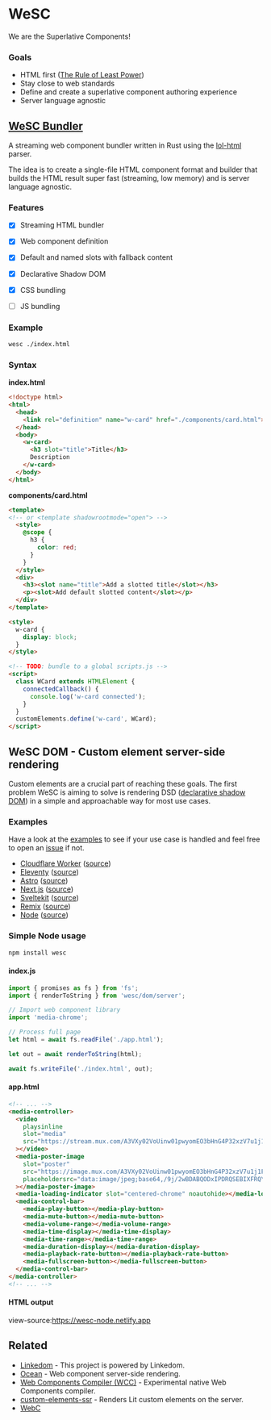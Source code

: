 # WeSC

We are the Superlative Components!

### Goals

- HTML first ([The Rule of Least Power](https://www.w3.org/2001/tag/doc/leastPower.html))
- Stay close to web standards
- Define and create a superlative component authoring experience
- Server language agnostic


## [WeSC Bundler](./crates/wesc/README.md)

A streaming web component bundler written in Rust using the [lol-html](https://github.com/cloudflare/lol-html) parser.

The idea is to create a single-file HTML component format and builder that builds 
the HTML result super fast (streaming, low memory) and is server language agnostic. 


### Features

- [x] Streaming HTML bundler
- [x] Web component definition
- [x] Default and named slots with fallback content
- [x] Declarative Shadow DOM
- [x] CSS bundling
- [ ] JS bundling


### Example

```sh
wesc ./index.html
```


### Syntax

**index.html**

```html
<!doctype html>
<html>
  <head>
    <link rel="definition" name="w-card" href="./components/card.html">
  </head>
  <body>
    <w-card>
      <h3 slot="title">Title</h3>
      Description
    </w-card>
  </body>
</html>
```

**components/card.html**

```html
<template>
<!-- or <template shadowrootmode="open"> -->
  <style>
    @scope {
      h3 {
        color: red;
      }
    }
  </style>
  <div>
    <h3><slot name="title">Add a slotted title</slot></h3>
    <p><slot>Add default slotted content</slot></p>
  </div>
</template>

<style>
  w-card {
    display: block;
  }
</style>

<!-- TODO: bundle to a global scripts.js -->
<script>
  class WCard extends HTMLElement {
    connectedCallback() {
      console.log('w-card connected');
    }
  }
  customElements.define('w-card', WCard);
</script>
```


## WeSC DOM - Custom element server-side rendering

Custom elements are a crucial part of reaching these goals. 
The first problem WeSC is aiming to solve is rendering DSD 
([declarative shadow DOM](https://developer.chrome.com/en/articles/declarative-shadow-dom/))
in a simple and approachable way for most use cases.

### Examples

Have a look at the [examples](./examples) to see if your use case is handled and
feel free to open an [issue](https://github.com/luwes/wesc/issues/new) if not.

- [Cloudflare Worker](https://wesc.luwes.workers.dev/?url=https%3A%2F%2Fmedia-chrome.mux.dev%2Fexamples%2Fvanilla%2Fadvanced.html) ([source](./examples/cloudflare-worker))
- [Eleventy](https://wesc-eleventy.netlify.app/) ([source](./examples/eleventy))
- [Astro](https://wesc-astro-luwes.vercel.app/) ([source](./examples/astro))
- [Next.js](https://wesc-nextjs.vercel.app/) ([source](./examples/nextjs))
- [Sveltekit](https://wesc-sveltekit.vercel.app/) ([source](./examples/sveltekit))
- [Remix](https://wesc-remixrun.netlify.app/) ([source](./examples/remixrun))
- [Node](https://wesc-node.netlify.app/) ([source](./examples/node))


### Simple Node usage

```bash
npm install wesc
```

#### index.js

```js
import { promises as fs } from 'fs';
import { renderToString } from 'wesc/dom/server';

// Import web component library
import 'media-chrome';

// Process full page
let html = await fs.readFile('./app.html');

let out = await renderToString(html);

await fs.writeFile('./index.html', out);
```

#### app.html

```html
<!-- ... -->
<media-controller>
  <video
    playsinline
    slot="media"
    src="https://stream.mux.com/A3VXy02VoUinw01pwyomEO3bHnG4P32xzV7u1j1FSzjNg/high.mp4"
  ></video>
  <media-poster-image
    slot="poster"
    src="https://image.mux.com/A3VXy02VoUinw01pwyomEO3bHnG4P32xzV7u1j1FSzjNg/thumbnail.jpg"
    placeholdersrc="data:image/jpeg;base64,/9j/2wBDABQODxIPDRQSEBIXFRQYHjIhHhwcHj0sLiQySUBMS0dARkVQWnNiUFVtVkVGZIhlbXd7gYKBTmCNl4x9lnN+gXz/2wBDARUXFx4aHjshITt8U0ZTfHx8fHx8fHx8fHx8fHx8fHx8fHx8fHx8fHx8fHx8fHx8fHx8fHx8fHx8fHx8fHx8fHz/wAARCAAUADADASIAAhEBAxEB/8QAGAAAAwEBAAAAAAAAAAAAAAAAAAECBAP/xAAdEAEBAAEEAwAAAAAAAAAAAAAAARECAxITFCFR/8QAGQEAAwADAAAAAAAAAAAAAAAAAAEDAgQF/8QAGBEBAQEBAQAAAAAAAAAAAAAAAAETERL/2gAMAwEAAhEDEQA/ANeC4ldyI1b2EtIzzrrIqYZLvl5FGkGdbfQzGPvo76WsPxXLlfqbaA5va2iVJADgPELACsD/2Q=="
  ></media-poster-image>
  <media-loading-indicator slot="centered-chrome" noautohide></media-loading-indicator>
  <media-control-bar>
    <media-play-button></media-play-button>
    <media-mute-button></media-mute-button>
    <media-volume-range></media-volume-range>
    <media-time-display></media-time-display>
    <media-time-range></media-time-range>
    <media-duration-display></media-duration-display>
    <media-playback-rate-button></media-playback-rate-button>
    <media-fullscreen-button></media-fullscreen-button>
  </media-control-bar>
</media-controller>
<!-- ... -->
```

#### HTML output

view-source:https://wesc-node.netlify.app

## Related

- [Linkedom](https://github.com/WebReflection/linkedom) - This project is powered by Linkedom.
- [Ocean](https://github.com/matthewp/ocean) - Web component server-side rendering.
- [Web Components Compiler (WCC)](https://github.com/ProjectEvergreen/wcc) - Experimental native Web Components compiler.
- [custom-elements-ssr](https://github.com/thepassle/custom-elements-ssr/) - Renders Lit custom elements on the server.
- [WebC](https://github.com/11ty/webc)
